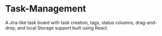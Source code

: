 # Task-Management
A Jira-like task board with task creation, tags, status columns, drag-and-drop, and local Storage support built using React.
